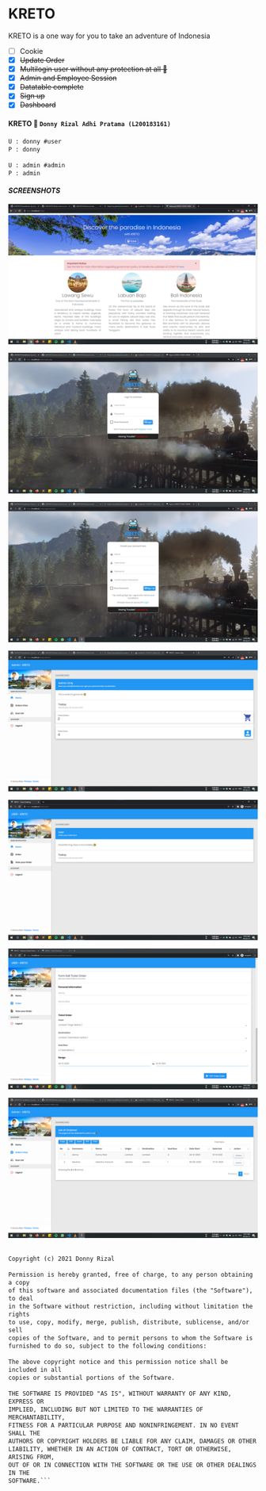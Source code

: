 # KRETO
KRETO is a one way for you to take an adventure of Indonesia


- [ ] Cookie
- [x] ~~Update Order~~
- [x] ~~Multilogin user without any protection at all 🤣~~
- [x] ~~Admin and Employee Session~~
- [x] ~~Datatable complete~~
- [x] ~~Sign up~~
- [x] ~~Dashboard~~

#### KRETO 🚄 `Donny Rizal Adhi Pratama (L200183161)`

```Login
U : donny #user
P : donny

U : admin #admin
P : admin

```
#### ***SCREENSHOTS***

![ScreenShot](screenshots/index.png?raw=true "Landing Page")   

![ScreenShot](screenshots/login.png?raw=true "Login")  

![ScreenShot](screenshots/registrasi.png?raw=true "Registrasi")  

![Dashboard](screenshots/admin.png?raw=true "Admin Dashboard")  

![Dashboard](screenshots/index_user.png?raw=true "User Dashboard")  

![Dashboard](screenshots/form.png?raw=true "Form order")  

![Dashboard](screenshots/orders.png?raw=true "admin order setting")  

```MIT License

Copyright (c) 2021 Donny Rizal

Permission is hereby granted, free of charge, to any person obtaining a copy
of this software and associated documentation files (the "Software"), to deal
in the Software without restriction, including without limitation the rights
to use, copy, modify, merge, publish, distribute, sublicense, and/or sell
copies of the Software, and to permit persons to whom the Software is
furnished to do so, subject to the following conditions:

The above copyright notice and this permission notice shall be included in all
copies or substantial portions of the Software.

THE SOFTWARE IS PROVIDED "AS IS", WITHOUT WARRANTY OF ANY KIND, EXPRESS OR
IMPLIED, INCLUDING BUT NOT LIMITED TO THE WARRANTIES OF MERCHANTABILITY,
FITNESS FOR A PARTICULAR PURPOSE AND NONINFRINGEMENT. IN NO EVENT SHALL THE
AUTHORS OR COPYRIGHT HOLDERS BE LIABLE FOR ANY CLAIM, DAMAGES OR OTHER
LIABILITY, WHETHER IN AN ACTION OF CONTRACT, TORT OR OTHERWISE, ARISING FROM,
OUT OF OR IN CONNECTION WITH THE SOFTWARE OR THE USE OR OTHER DEALINGS IN THE
SOFTWARE.```
